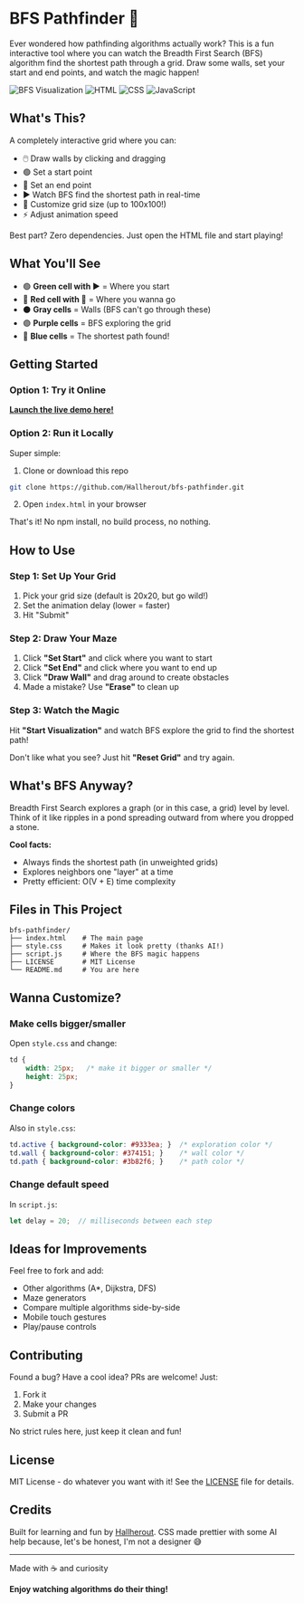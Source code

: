 # BFS Pathfinder 🎯

Ever wondered how pathfinding algorithms actually work? This is a fun interactive tool where you can watch the Breadth First Search (BFS) algorithm find the shortest path through a grid. Draw some walls, set your start and end points, and watch the magic happen!

![BFS Visualization](https://img.shields.io/badge/algorithm-BFS-purple) ![HTML](https://img.shields.io/badge/HTML-5-orange) ![CSS](https://img.shields.io/badge/CSS-3-blue) ![JavaScript](https://img.shields.io/badge/JavaScript-ES6-yellow)

## What's This?

A completely interactive grid where you can:
- 🖱️ Draw walls by clicking and dragging
- 🟢 Set a start point
- 🔴 Set an end point
- ▶️ Watch BFS find the shortest path in real-time
- 🎨 Customize grid size (up to 100x100!)
- ⚡ Adjust animation speed

Best part? Zero dependencies. Just open the HTML file and start playing!

## What You'll See

- 🟢 **Green cell with ▶** = Where you start
- 🔴 **Red cell with 🎯** = Where you wanna go
- ⚫ **Gray cells** = Walls (BFS can't go through these)
- 🟣 **Purple cells** = BFS exploring the grid
- 🔵 **Blue cells** = The shortest path found!

## Getting Started

### Option 1: Try it Online
**[Launch the live demo here!](https://hallherout.github.io/bfs-pathfinder/)**

### Option 2: Run it Locally

Super simple:

1. Clone or download this repo
```bash
git clone https://github.com/Hallherout/bfs-pathfinder.git
```

2. Open `index.html` in your browser

That's it! No npm install, no build process, no nothing.

## How to Use

### Step 1: Set Up Your Grid
1. Pick your grid size (default is 20x20, but go wild!)
2. Set the animation delay (lower = faster)
3. Hit "Submit"

### Step 2: Draw Your Maze
1. Click **"Set Start"** and click where you want to start
2. Click **"Set End"** and click where you want to end up
3. Click **"Draw Wall"** and drag around to create obstacles
4. Made a mistake? Use **"Erase"** to clean up

### Step 3: Watch the Magic
Hit **"Start Visualization"** and watch BFS explore the grid to find the shortest path!

Don't like what you see? Just hit **"Reset Grid"** and try again.

## What's BFS Anyway?

Breadth First Search explores a graph (or in this case, a grid) level by level. Think of it like ripples in a pond spreading outward from where you dropped a stone.

**Cool facts:**
- Always finds the shortest path (in unweighted grids)
- Explores neighbors one "layer" at a time
- Pretty efficient: O(V + E) time complexity

## Files in This Project

```
bfs-pathfinder/
├── index.html    # The main page
├── style.css     # Makes it look pretty (thanks AI!)
├── script.js     # Where the BFS magic happens
├── LICENSE       # MIT License
└── README.md     # You are here
```

## Wanna Customize?

### Make cells bigger/smaller
Open `style.css` and change:
```css
td {
    width: 25px;   /* make it bigger or smaller */
    height: 25px;
}
```

### Change colors
Also in `style.css`:
```css
td.active { background-color: #9333ea; }  /* exploration color */
td.wall { background-color: #374151; }    /* wall color */
td.path { background-color: #3b82f6; }    /* path color */
```

### Change default speed
In `script.js`:
```javascript
let delay = 20;  // milliseconds between each step
```

## Ideas for Improvements

Feel free to fork and add:
- Other algorithms (A*, Dijkstra, DFS)
- Maze generators
- Compare multiple algorithms side-by-side
- Mobile touch gestures
- Play/pause controls

## Contributing

Found a bug? Have a cool idea? PRs are welcome! Just:
1. Fork it
2. Make your changes
3. Submit a PR

No strict rules here, just keep it clean and fun!

## License

MIT License - do whatever you want with it! See the [LICENSE](LICENSE) file for details.

## Credits

Built for learning and fun by [Hallherout](https://github.com/Hallherout). CSS made prettier with some AI help because, let's be honest, I'm not a designer 😅

---

Made with ☕ and curiosity

**Enjoy watching algorithms do their thing!**